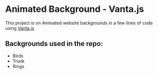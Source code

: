 # Animated Background - Vanta.js
This project is on Animated website backgrounds in a few lines of code using [Vanta.js](https://www.vantajs.com)

## Backgrounds used in the repo:
- Birds 
- Trunk 
- Rings 


